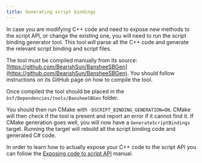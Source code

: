 ```yaml
---
title: Generating script bindings
---
```


In case you are modifying C++ code and need to expose new methods to the script API, or change the existing one, you will need to run the script binding generator tool. This tool will parse all the C++ code and generate the relevant script binding and script files.

The tool must be compiled manually from its source: [https://github.com/BearishSun/BansheeSBGen](https://github.com/BearishSun/BansheeSBGen). You should follow instructions on its GitHub page on how to compile the tool.

Once compiled the tool should be placed in the `bsf/Dependencies/tools/BansheeSBGen` folder. 

You should then run CMake with `-DSCRIPT_BINDING_GENERATION=ON`. CMake will then check if the tool is present and report an error if it cannot find it. If CMake generation goes well, you will now have a `GenerateScriptBindings` target. Running the target will rebuild all the script binding code and generated C# code.

In order to learn how to actually expose your C++ code to the script API you can follow the [Exposing code to script API](../Scripting/scriptingAuto) manual.
